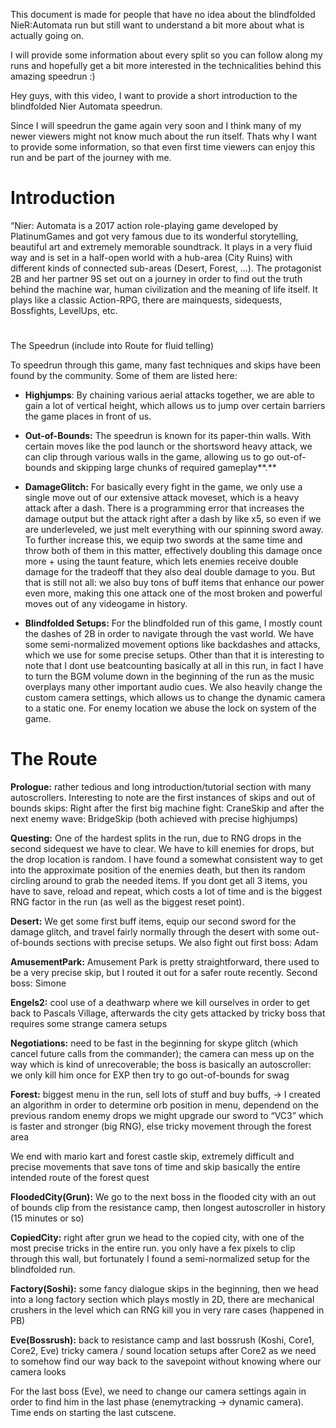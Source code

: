 This document is made for people that have no idea about the blindfolded
NieR:Automata run but still want to understand a bit more about what is
actually going on.

I will provide some information about every split so you can follow
along my runs and hopefully get a bit more interested in the
technicalities behind this amazing speedrun :)

Hey guys, with this video, I want to provide a short introduction to the
blindfolded Nier Automata speedrun.

Since I will speedrun the game again very soon and I think many of my
newer viewers might not know much about the run itself. Thats why I want
to provide some information, so that even first time viewers can enjoy
this run and be part of the journey with me.

# Introduction

“Nier: Automata is a 2017 action role-playing game developed by
PlatinumGames and got very famous due to its wonderful storytelling,
beautiful art and extremely memorable soundtrack. It plays in a very
fluid way and is set in a half-open world with a hub-area (City Ruins)
with different kinds of connected sub-areas (Desert, Forest, …). The
protagonist 2B and her partner 9S set out on a journey in order to find
out the truth behind the machine war, human civilization and the meaning
of life itself. It plays like a classic Action-RPG, there are
mainquests, sidequests, Bossfights, LevelUps, etc.

#   
The Speedrun (include into Route for fluid telling)

To speedrun through this game, many fast techniques and skips have been
found by the community. Some of them are listed here:

  - **Highjumps**: By chaining various aerial attacks together, we are
    able to gain a lot of vertical height, which allows us to jump over
    certain barriers the game places in front of us.

  - **Out-of-Bounds:** The speedrun is known for its paper-thin walls.
    With certain moves like the pod launch or the shortsword heavy
    attack, we can clip through various walls in the game, allowing us
    to go out-of-bounds and skipping large chunks of required
    gameplay**.**

  - **DamageGlitch:** For basically every fight in the game, we only use
    a single move out of our extensive attack moveset, which is a heavy
    attack after a dash. There is a programming error that increases the
    damage output but the attack right after a dash by like x5, so even
    if we are underleveled, we just melt everything with our spinning
    sword away. To further increase this, we equip two swords at the
    same time and throw both of them in this matter, effectively
    doubling this damage once more + using the taunt feature, which lets
    enemies receive double damage for the tradeoff that they also deal
    double damage to you. But that is still not all: we also buy tons of
    buff items that enhance our power even more, making this one attack
    one of the most broken and powerful moves out of any videogame in
    history.

  - **Blindfolded Setups:** For the blindfolded run of this game, I
    mostly count the dashes of 2B in order to navigate through the vast
    world. We have some semi-normalized movement options like backdashes
    and attacks, which we use for some precise setups. Other than that
    it is interesting to note that I dont use beatcounting basically at
    all in this run, in fact I have to turn the BGM volume down in the
    beginning of the run as the music overplays many other important
    audio cues. We also heavily change the custom camera settings, which
    allows us to change the dynamic camera to a static one. For enemy
    location we abuse the lock on system of the game.

# The Route

**Prologue:** rather tedious and long introduction/tutorial section with
many autoscrollers. Interesting to note are the first instances of skips
and out of bounds skips: Right after the first big machine fight:
CraneSkip and after the next enemy wave: BridgeSkip (both achieved with
precise highjumps)

**Questing:** One of the hardest splits in the run, due to RNG drops in
the second sidequest we have to clear. We have to kill enemies for
drops, but the drop location is random. I have found a somewhat
consistent way to get into the approximate position of the enemies
death, but then its random circling around to grab the needed items. If
you dont get all 3 items, you have to save, reload and repeat, which
costs a lot of time and is the biggest RNG factor in the run (as well as
the biggest reset point).

**Desert:** We get some first buff items, equip our second sword for the
damage glitch, and travel fairly normally through the desert with some
out-of-bounds sections with precise setups. We also fight out first
boss: Adam

**AmusementPark:** Amusement Park is pretty straightforward, there used
to be a very precise skip, but I routed it out for a safer route
recently. Second boss: Simone

**Engels2:** cool use of a deathwarp where we kill ourselves in order to
get back to Pascals Village, afterwards the city gets attacked by tricky
boss that requires some strange camera setups

**Negotiations:** need to be fast in the beginning for skype glitch
(which cancel future calls from the commander); the camera can mess up
on the way which is kind of unrecoverable; the boss is basically an
autoscroller: we only kill him once for EXP then try to go out-of-bounds
for swag

**Forest:** biggest menu in the run, sell lots of stuff and buy buffs,
-\> I created an algorithm in order to determine orb position in menu,
dependend on the previous random enemy drops we might upgrade our sword
to “VC3” which is faster and stronger (big RNG), else tricky movement
through the forest area

We end with mario kart and forest castle skip, extremely difficult and
precise movements that save tons of time and skip basically the entire
intended route of the forest quest

**FloodedCity(Grun):** We go to the next boss in the flooded city with
an out of bounds clip from the resistance camp, then longest
autoscroller in history (15 minutes or so)

**CopiedCity:** right after grun we head to the copied city, with one of
the most precise tricks in the entire run. you only have a fex pixels to
clip through this wall, but fortunately I found a semi-normalized setup
for the blindfolded run.

**Factory(Soshi):** some fancy dialogue skips in the beginning, then we
head into a long factory section which plays mostly in 2D, there are
mechanical crushers in the level which can RNG kill you in very rare
cases (happened in PB)

**Eve(Bossrush):** back to resistance camp and last bossrush (Koshi,
Core1, Core2, Eve) tricky camera / sound location setups after Core2 as
we need to somehow find our way back to the savepoint without knowing
where our camera looks

For the last boss (Eve), we need to change our camera settings again in
order to find him in the last phase (enemytracking -\> dynamic camera).
Time ends on starting the last cutscene.
